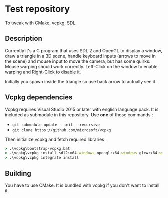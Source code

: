 # Test repository
To tweak with CMake, vcpkg, SDL.

## Description
Currently it's a C program that uses SDL 2 and OpenGL to display a window, draw a triangle in a 3D scene, handle keyboard inputs (arrows to move in the scene) and mouse input to move the camera, but has some quirks. Mouse warping should work correctly. Left-Click on the window to enable warping and Right-Click to disable it.

Initially you spawn inside the triangle so use back arrow to actually see it.

## Vcpkg dependencies

Vcpkg requires Visual Studio 2015 or later with english language pack. It is included as submodule in this repository. Use **one** of those commands :

* `git submodule update --init --recursive`
* `git clone https://github.com/microsoft/vcpkg`


Then initialize vcpkg and fetch required libraries :
```cmd
> .\vcpkg\bootstrap-vcpkg.bat
> .\vcpkg\vcpkg install sdl2:x64-windows opengl:x64-windows glew:x64-windows
> .\vcpkg\vcpkg integrate install
```

## Building

You have to use CMake. It is bundled with vcpkg if you don't want to install it.
